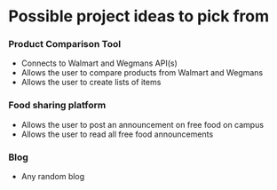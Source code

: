 # Possible project ideas to pick from 



### Product Comparison Tool 

- Connects to Walmart and Wegmans API(s)
- Allows the user to compare products from Walmart and Wegmans 
- Allows the user to create lists of items 



### Food sharing platform

- Allows the user to post an announcement on free food on campus 
- Allows the user to read all free food announcements 



### Blog 

- Any random blog 




